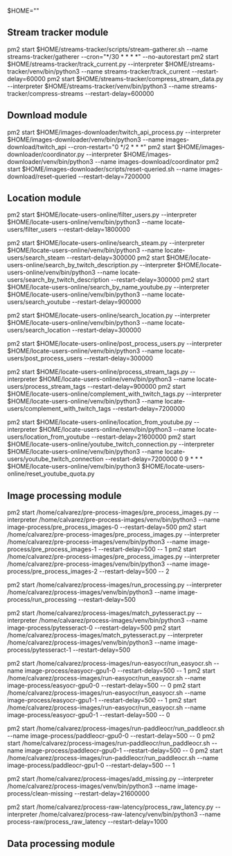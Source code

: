 $HOME=""

## Stream tracker module
pm2 start $HOME/streams-tracker/scripts/stream-gatherer.sh --name streams-tracker/gatherer --cron="*/30 * * * *" --no-autorestart
pm2 start $HOME/streams-tracker/track_current.py --interpreter $HOME/streams-tracker/venv/bin/python3 --name streams-tracker/track_current --restart-delay=60000
pm2 start $HOME/streams-tracker/compress_stream_data.py --interpreter $HOME/streams-tracker/venv/bin/python3 --name streams-tracker/compress-streams --restart-delay=600000

## Download module
pm2 start $HOME/images-downloader/twitch_api_process.py --interpreter $HOME/images-downloader/venv/bin/python3 --name images-download/twitch_api  --cron-restart="0 */2 * * *"
pm2 start $HOME/images-downloader/coordinator.py --interpreter $HOME/images-downloader/venv/bin/python3 --name images-download/coordinator
pm2 start $HOME/images-downloader/scripts/reset-queried.sh --name images-download/reset-queried --restart-delay=7200000

## Location module
pm2 start $HOME/locate-users-online/filter_users.py --interpreter $HOME/locate-users-online/venv/bin/python3 --name locate-users/filter_users  --restart-delay=1800000

pm2 start $HOME/locate-users-online/search_steam.py --interpreter $HOME/locate-users-online/venv/bin/python3 --name locate-users/search_steam  --restart-delay=300000
pm2 start $HOME/locate-users-online/search_by_twitch_description.py --interpreter $HOME/locate-users-online/venv/bin/python3 --name locate-users/search_by_twitch_description --restart-delay=300000
pm2 start $HOME/locate-users-online/search_by_name_youtube.py --interpreter $HOME/locate-users-online/venv/bin/python3 --name locate-users/search_youtube --restart-delay=900000

pm2 start $HOME/locate-users-online/search_location.py --interpreter $HOME/locate-users-online/venv/bin/python3 --name locate-users/search_location  --restart-delay=300000

pm2 start $HOME/locate-users-online/post_process_users.py --interpreter $HOME/locate-users-online/venv/bin/python3 --name locate-users/post_process_users --restart-delay=300000

pm2 start $HOME/locate-users-online/process_stream_tags.py --interpreter $HOME/locate-users-online/venv/bin/python3 --name locate-users/process_stream_tags --restart-delay=900000
pm2 start $HOME/locate-users-online/complement_with_twitch_tags.py --interpreter $HOME/locate-users-online/venv/bin/python3 --name locate-users/complement_with_twitch_tags --restart-delay=7200000

pm2 start $HOME/locate-users-online/location_from_youtube.py --interpreter $HOME/locate-users-online/venv/bin/python3 --name locate-users/location_from_youtube --restart-delay=21600000
pm2 start $HOME/locate-users-online/youtube_twitch_connection.py --interpreter $HOME/locate-users-online/venv/bin/python3 --name locate-users/youtube_twitch_connection --restart-delay=7200000
0 9 * * * $HOME/locate-users-online/venv/bin/python3 $HOME/locate-users-online/reset_youtube_quota.py

## Image processing module
pm2 start /home/calvarez/pre-process-images/pre_process_images.py --interpreter /home/calvarez/pre-process-images/venv/bin/python3 --name image-process/pre_process_images-0 --restart-delay=500
pm2 start /home/calvarez/pre-process-images/pre_process_images.py --interpreter /home/calvarez/pre-process-images/venv/bin/python3 --name image-process/pre_process_images-1 --restart-delay=500 -- 1
pm2 start /home/calvarez/pre-process-images/pre_process_images.py --interpreter /home/calvarez/pre-process-images/venv/bin/python3 --name image-process/pre_process_images-2 --restart-delay=500 -- 2

pm2 start /home/calvarez/process-images/run_processing.py --interpreter /home/calvarez/process-images/venv/bin/python3 --name image-process/run_processing --restart-delay=500

pm2 start /home/calvarez/process-images/match_pytesseract.py --interpreter /home/calvarez/process-images/venv/bin/python3 --name image-process/pytesseract-0 --restart-delay=500
pm2 start /home/calvarez/process-images/match_pytesseract.py --interpreter /home/calvarez/process-images/venv/bin/python3 --name image-process/pytesseract-1 --restart-delay=500

pm2 start /home/calvarez/process-images/run-easyocr/run_easyocr.sh --name image-process/easyocr-gpu1-0 --restart-delay=500 -- 1
pm2 start /home/calvarez/process-images/run-easyocr/run_easyocr.sh --name image-process/easyocr-gpu0-0 --restart-delay=500 -- 0 
pm2 start /home/calvarez/process-images/run-easyocr/run_easyocr.sh --name image-process/easyocr-gpu1-1 --restart-delay=500 -- 1
pm2 start /home/calvarez/process-images/run-easyocr/run_easyocr.sh --name image-process/easyocr-gpu0-1 --restart-delay=500 -- 0 

pm2 start /home/calvarez/process-images/run-paddleocr/run_paddleocr.sh --name image-process/paddleocr-gpu0-0 --restart-delay=500 -- 0
pm2 start /home/calvarez/process-images/run-paddleocr/run_paddleocr.sh --name image-process/paddleocr-gpu0-1 --restart-delay=500 -- 0
pm2 start /home/calvarez/process-images/run-paddleocr/run_paddleocr.sh --name image-process/paddleocr-gpu1-0 --restart-delay=500 -- 1

pm2 start /home/calvarez/process-images/add_missing.py --interpreter /home/calvarez/process-images/venv/bin/python3 --name image-process/clean-missing --restart-delay=21600000

pm2 start /home/calvarez/process-raw-latency/process_raw_latency.py --interpreter /home/calvarez/process-raw-latency/venv/bin/python3 --name process-raw/process_raw_latency --restart-delay=1000


## Data processing module